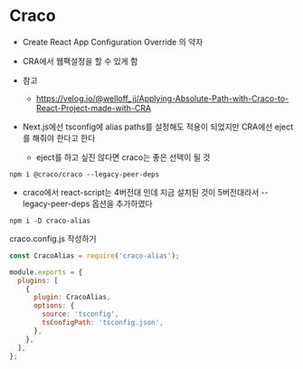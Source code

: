 # Craco

- Create React App Configuration Override 의 약자

- CRA에서 웹팩설정을 할 수 있게 함

- 참고

  - https://velog.io/@welloff_jj/Applying-Absolute-Path-with-Craco-to-React-Project-made-with-CRA

- Next.js에선 tsconfig에 alias paths를 설정해도 적용이 되었지만 CRA에선 eject를 해줘야 한다고 한다
  - eject를 하고 싶진 않다면 craco는 좋은 선택이 될 것

`npm i @craco/craco --legacy-peer-deps`

- craco에서 react-script는 4버전대 인데 지금 설치된 것이 5버전대라서 --legacy-peer-deps 옵션을 추가하였다

`npm i -D craco-alias`

craco.config.js 작성하기

```js
const CracoAlias = require('craco-alias');

module.exports = {
  plugins: [
    {
      plugin: CracoAlias,
      options: {
        source: 'tsconfig',
        tsConfigPath: 'tsconfig.json',
      },
    },
  ],
};
```
